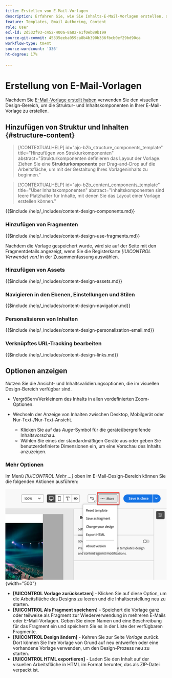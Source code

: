 ```yaml
---
title: Erstellen von E-Mail-Vorlagen
description: Erfahren Sie, wie Sie Inhalts-E-Mail-Vorlagen erstellen, die für Account-Journey-E-Mails verwendet werden können, um Ihre Designs einfach und effizient wiederzuverwenden.
feature: Templates, Email Authoring, Content
role: User
exl-id: 2d532f93-c452-400a-8a82-e1f0eb89b199
source-git-commit: 45335eeba059ca8b4b390b336fbcb0ef29bd90ca
workflow-type: tm+mt
source-wordcount: '336'
ht-degree: 17%

---
```


# Erstellung von E-Mail-Vorlagen

Nachdem Sie [E-Mail-Vorlage erstellt haben](./email-templates.md#create-an-email-template) verwenden Sie den visuellen Design-Bereich, um die Struktur- und Inhaltskomponenten in Ihrer E-Mail-Vorlage zu erstellen.

## Hinzufügen von Struktur und Inhalten {#structure-content}

>[!CONTEXTUALHELP]
>id="ajo-b2b_structure_components_template"
>title="Hinzufügen von Strukturkomponenten"
>abstract="Strukturkomponenten definieren das Layout der Vorlage. Ziehen Sie eine **Strukturkomponente** per Drag-and-Drop auf die Arbeitsfläche, um mit der Gestaltung Ihres Vorlageninhalts zu beginnen."

>[!CONTEXTUALHELP]
>id="ajo-b2b_content_components_template"
>title="Über Inhaltskomponenten"
>abstract="Inhaltskomponenten sind leere Platzhalter für Inhalte, mit denen Sie das Layout einer Vorlage erstellen können."

{{$include /help/_includes/content-design-components.md}}

### Hinzufügen von Fragmenten

{{$include /help/_includes/content-design-use-fragments.md}}

Nachdem die Vorlage gespeichert wurde, wird sie auf der Seite mit den Fragmentdetails angezeigt, wenn Sie die Registerkarte _[!UICONTROL Verwendet von]_ in der Zusammenfassung auswählen.

### Hinzufügen von Assets

{{$include /help/_includes/content-design-assets.md}}

### Navigieren in den Ebenen, Einstellungen und Stilen

{{$include /help/_includes/content-design-navigation.md}}

### Personalisieren von Inhalten

{{$include /help/_includes/content-design-personalization-email.md}}

### Verknüpftes URL-Tracking bearbeiten

{{$include /help/_includes/content-design-links.md}}

## Optionen anzeigen

Nutzen Sie die Ansicht- und Inhaltsvalidierungsoptionen, die im visuellen Design-Bereich verfügbar sind.

* Vergrößern/Verkleinern des Inhalts in allen vordefinierten Zoom-Optionen.

* Wechseln der Anzeige von Inhalten zwischen Desktop, Mobilgerät oder Nur-Text-/Nur-Text-Ansicht.
   * Klicken Sie auf das _Auge_-Symbol für die geräteübergreifende Inhaltsvorschau.
   * Wählen Sie eines der standardmäßigen Geräte aus oder geben Sie benutzerdefinierte Dimensionen ein, um eine Vorschau des Inhalts anzuzeigen.

### Mehr Optionen

Im Menü _[!UICONTROL Mehr …]_ oben im E-Mail-Design-Bereich können Sie die folgenden Aktionen ausführen:

![Klicken Sie auf Mehr , um auf Vorlagenaktionen zuzugreifen](./assets/visual-designer-more-menu.png){width="500"}

* **[!UICONTROL Vorlage zurücksetzen]** - Klicken Sie auf diese Option, um die Arbeitsfläche des Designs zu leeren und die Inhaltserstellung neu zu starten.
* **[!UICONTROL Als Fragment speichern]** - Speichert die Vorlage ganz oder teilweise als Fragment zur Wiederverwendung in mehreren E-Mails oder E-Mail-Vorlagen. Geben Sie einen Namen und eine Beschreibung für das Fragment ein und speichern Sie es in der Liste der verfügbaren Fragmente.
* **[!UICONTROL Design ändern]** - Kehren Sie zur Seite _Vorlage_ zurück. Dort können Sie Ihre Vorlage von Grund auf neu entwerfen oder eine vorhandene Vorlage verwenden, um den Design-Prozess neu zu starten.
* **[!UICONTROL HTML exportieren]** - Laden Sie den Inhalt auf der visuellen Arbeitsfläche in HTML im Format herunter, das als ZIP-Datei verpackt ist.

